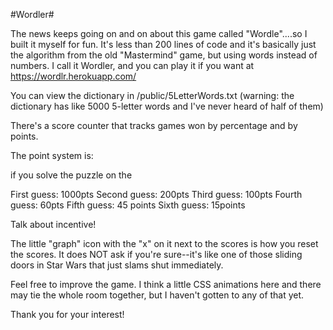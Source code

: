 #Wordler#

The news keeps going on and on about this game called "Wordle"....so I built it myself for fun. It's less than 200 lines of code and it's basically just the algorithm from the old "Mastermind" game, but using words instead of numbers. I call it Wordler, and you can play it if you want at https://wordlr.herokuapp.com/ 

You can view the dictionary in /public/5LetterWords.txt (warning: the dictionary has like 5000 5-letter words and I've never heard of half of them)

There's a score counter that tracks games won by percentage and by points.

The point system is:

if you solve the puzzle on the

First guess: 1000pts
Second guess: 200pts
Third guess: 100pts
Fourth guess: 60pts
Fifth guess: 45 points
Sixth guess: 15points

Talk about incentive!

The little "graph" icon with the "x" on it next to the scores is how you reset the scores.  It does NOT ask if you're sure--it's like one of those sliding doors in Star Wars that just slams shut immediately.

Feel free to improve the game.  I think a little CSS animations here and there may tie the whole room together, but I haven't gotten to any of that yet.

Thank you for your interest!

